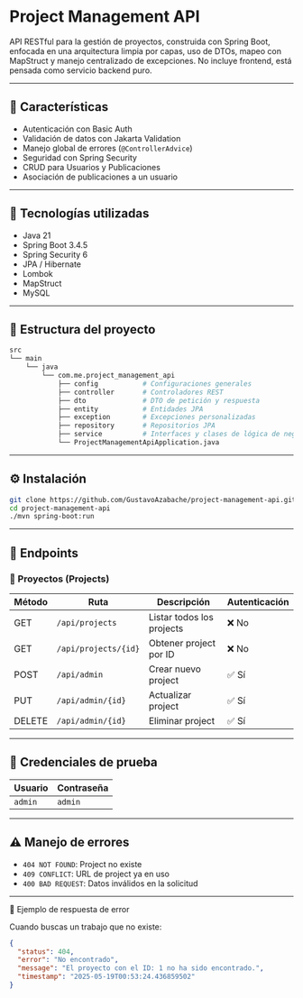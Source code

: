 # Project Management API

API RESTful para la gestión de proyectos, construida con Spring Boot, enfocada en una arquitectura limpia por capas, uso de DTOs, mapeo con MapStruct y manejo centralizado de excepciones. No incluye frontend, está pensada como servicio backend puro.

---

## 🧩 Características

- Autenticación con Basic Auth
- Validación de datos con Jakarta Validation
- Manejo global de errores (`@ControllerAdvice`)
- Seguridad con Spring Security
- CRUD para Usuarios y Publicaciones
- Asociación de publicaciones a un usuario

---

## 🚀 Tecnologías utilizadas

- Java 21
- Spring Boot 3.4.5
- Spring Security 6
- JPA / Hibernate
- Lombok
- MapStruct
- MySQL

---

## 📁 Estructura del proyecto

```bash
src
└── main
    └── java
        └── com.me.project_management_api
            ├── config           # Configuraciones generales
            ├── controller       # Controladores REST
            ├── dto              # DTO de petición y respuesta
            ├── entity           # Entidades JPA
            ├── exception        # Excepciones personalizadas
            ├── repository       # Repositorios JPA
            ├── service          # Interfaces y clases de lógica de negocio            
            └── ProjectManagementApiApplication.java
```

---


## ⚙️ Instalación

```bash
git clone https://github.com/GustavoAzabache/project-management-api.git
cd project-management-api
./mvn spring-boot:run
```

---

## 🔗 Endpoints

### 📃 Proyectos (Projects)
| Método | Ruta                  | Descripción                   | Autenticación  |
|--------|-----------------------|-------------------------------|----------------|
| GET    | `/api/projects`       | Listar todos los projects     | ❌ No          |
| GET    | `/api/projects/{id}`  | Obtener project por ID        | ❌ No          |
| POST   | `/api/admin`          | Crear nuevo project           | ✅ Sí          |
| PUT    | `/api/admin/{id}`     | Actualizar project            | ✅ Sí          |
| DELETE | `/api/admin/{id}`     | Eliminar project              | ✅ Sí          |

---

## 🔐 Credenciales de prueba

| Usuario  | Contraseña  |
|----------|-------------|
|  `admin` | `admin` |

---

## ⚠️ Manejo de errores

- `404 NOT FOUND`: Project no existe
- `409 CONFLICT`: URL de project ya en uso
- `400 BAD REQUEST`: Datos inválidos en la solicitud

---

🧪 Ejemplo de respuesta de error

Cuando buscas un trabajo que no existe:

```JSON
{
  "status": 404,
  "error": "No encontrado",
  "message": "El proyecto con el ID: 1 no ha sido encontrado.",
  "timestamp": "2025-05-19T00:53:24.436859502"
}
```
